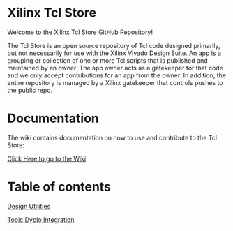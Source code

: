 # Xilinx Tcl Store

Welcome to the Xilinx Tcl Store GitHub Repository!

The Tcl Store is an open source repository of Tcl code designed primarily, but not necessarily for use with the Xilinx Vivado Design Suite.  An app is a grouping or collection of one or more Tcl scripts that is published and maintained by an owner.  The app owner acts as a gatekeeper for that code and we only accept contributions for an app from the owner.  In addition, the entire repository is managed by a Xilinx gatekeeper that controls pushes to the public repo.

# Documentation

The wiki contains documentation on how to use and contribute to the Tcl Store:

[Click Here to go to the Wiki](https://github.com/Xilinx/XilinxTclStore/wiki/Xilinx-Tcl-Store-Home)

# Table of contents
[Design Utilities](https://github.com/Xilinx/XilinxTclStore/tree/master/tclapp/xilinx/designutils)

[Topic Dyplo Integration](https://github.com/Xilinx/XilinxTclStore/tree/master/tclapp/topic/dyplo)
